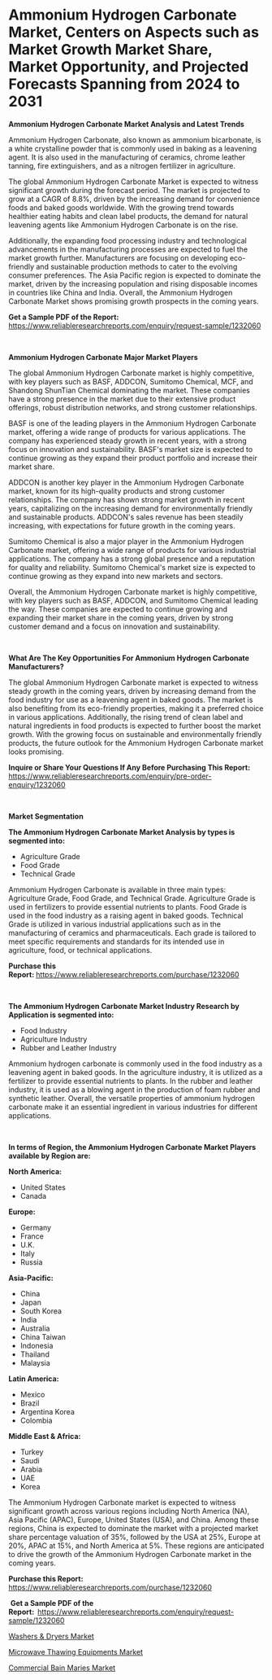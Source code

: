 <p><h1>Ammonium Hydrogen Carbonate Market, Centers on Aspects such as Market Growth Market Share, Market Opportunity, and Projected Forecasts Spanning from 2024 to 2031</h1></p><p><strong>Ammonium Hydrogen Carbonate Market Analysis and Latest Trends</strong></p>
<p><p>Ammonium Hydrogen Carbonate, also known as ammonium bicarbonate, is a white crystalline powder that is commonly used in baking as a leavening agent. It is also used in the manufacturing of ceramics, chrome leather tanning, fire extinguishers, and as a nitrogen fertilizer in agriculture. </p><p>The global Ammonium Hydrogen Carbonate Market is expected to witness significant growth during the forecast period. The market is projected to grow at a CAGR of 8.8%, driven by the increasing demand for convenience foods and baked goods worldwide. With the growing trend towards healthier eating habits and clean label products, the demand for natural leavening agents like Ammonium Hydrogen Carbonate is on the rise.</p><p>Additionally, the expanding food processing industry and technological advancements in the manufacturing processes are expected to fuel the market growth further. Manufacturers are focusing on developing eco-friendly and sustainable production methods to cater to the evolving consumer preferences. The Asia Pacific region is expected to dominate the market, driven by the increasing population and rising disposable incomes in countries like China and India. Overall, the Ammonium Hydrogen Carbonate Market shows promising growth prospects in the coming years.</p></p>
<p><strong>Get a Sample PDF of the Report:&nbsp;</strong> <a href="https://www.reliableresearchreports.com/enquiry/request-sample/1232060">https://www.reliableresearchreports.com/enquiry/request-sample/1232060</a></p>
<p>&nbsp;</p>
<p><strong>Ammonium Hydrogen Carbonate Major Market Players</strong></p>
<p><p>The global Ammonium Hydrogen Carbonate market is highly competitive, with key players such as BASF, ADDCON, Sumitomo Chemical, MCF, and Shandong ShunTian Chemical dominating the market. These companies have a strong presence in the market due to their extensive product offerings, robust distribution networks, and strong customer relationships.</p><p>BASF is one of the leading players in the Ammonium Hydrogen Carbonate market, offering a wide range of products for various applications. The company has experienced steady growth in recent years, with a strong focus on innovation and sustainability. BASF's market size is expected to continue growing as they expand their product portfolio and increase their market share.</p><p>ADDCON is another key player in the Ammonium Hydrogen Carbonate market, known for its high-quality products and strong customer relationships. The company has shown strong market growth in recent years, capitalizing on the increasing demand for environmentally friendly and sustainable products. ADDCON's sales revenue has been steadily increasing, with expectations for future growth in the coming years.</p><p>Sumitomo Chemical is also a major player in the Ammonium Hydrogen Carbonate market, offering a wide range of products for various industrial applications. The company has a strong global presence and a reputation for quality and reliability. Sumitomo Chemical's market size is expected to continue growing as they expand into new markets and sectors.</p><p>Overall, the Ammonium Hydrogen Carbonate market is highly competitive, with key players such as BASF, ADDCON, and Sumitomo Chemical leading the way. These companies are expected to continue growing and expanding their market share in the coming years, driven by strong customer demand and a focus on innovation and sustainability.</p></p>
<p>&nbsp;</p>
<p><strong>What Are The Key Opportunities For Ammonium Hydrogen Carbonate Manufacturers?</strong></p>
<p><p>The global Ammonium Hydrogen Carbonate market is expected to witness steady growth in the coming years, driven by increasing demand from the food industry for use as a leavening agent in baked goods. The market is also benefiting from its eco-friendly properties, making it a preferred choice in various applications. Additionally, the rising trend of clean label and natural ingredients in food products is expected to further boost the market growth. With the growing focus on sustainable and environmentally friendly products, the future outlook for the Ammonium Hydrogen Carbonate market looks promising.</p></p>
<p><strong>Inquire or Share Your Questions If Any Before Purchasing This Report:</strong> <a href="https://www.reliableresearchreports.com/enquiry/pre-order-enquiry/1232060">https://www.reliableresearchreports.com/enquiry/pre-order-enquiry/1232060</a></p>
<p>&nbsp;</p>
<p><strong>Market Segmentation</strong></p>
<p><strong>The Ammonium Hydrogen Carbonate Market Analysis by types is segmented into:</strong></p>
<p><ul><li>Agriculture Grade</li><li>Food Grade</li><li>Technical Grade</li></ul></p>
<p><p>Ammonium Hydrogen Carbonate is available in three main types: Agriculture Grade, Food Grade, and Technical Grade. Agriculture Grade is used in fertilizers to provide essential nutrients to plants. Food Grade is used in the food industry as a raising agent in baked goods. Technical Grade is utilized in various industrial applications such as in the manufacturing of ceramics and pharmaceuticals. Each grade is tailored to meet specific requirements and standards for its intended use in agriculture, food, or technical applications.</p></p>
<p><strong>Purchase this Report:&nbsp;</strong><a href="https://www.reliableresearchreports.com/purchase/1232060">https://www.reliableresearchreports.com/purchase/1232060</a></p>
<p>&nbsp;</p>
<p><strong>The Ammonium Hydrogen Carbonate Market Industry Research by Application is segmented into:</strong></p>
<p><ul><li>Food Industry</li><li>Agriculture Industry</li><li>Rubber and Leather Industry</li></ul></p>
<p><p>Ammonium hydrogen carbonate is commonly used in the food industry as a leavening agent in baked goods. In the agriculture industry, it is utilized as a fertilizer to provide essential nutrients to plants. In the rubber and leather industry, it is used as a blowing agent in the production of foam rubber and synthetic leather. Overall, the versatile properties of ammonium hydrogen carbonate make it an essential ingredient in various industries for different applications.</p></p>
<p>&nbsp;</p>
<p><strong>In terms of Region, the Ammonium Hydrogen Carbonate Market Players available by Region are:</strong></p>
<p>
    <p> <strong> North America: </strong>
        <ul>
            <li>United States</li>
            <li>Canada</li>
        </ul>
        </p> 
    <p> <strong> Europe: </strong>
        <ul>
            <li>Germany</li>
            <li>France</li>
            <li>U.K.</li>
            <li>Italy</li>
            <li>Russia</li>
        </ul>
        </p> 
    <p> <strong> Asia-Pacific: </strong>
        <ul>
            <li>China</li>
            <li>Japan</li>
            <li>South Korea</li>
            <li>India</li>
            <li>Australia</li>
            <li>China Taiwan</li>
            <li>Indonesia</li>
            <li>Thailand</li>
            <li>Malaysia</li>
        </ul>
        </p> 
    <p> <strong> Latin America: </strong>
        <ul>
            <li>Mexico</li>
            <li>Brazil</li>
            <li>Argentina Korea</li>
            <li>Colombia</li>
        </ul>
        </p> 
    <p> <strong> Middle East & Africa: </strong>
        <ul>
            <li>Turkey</li>
            <li>Saudi</li>
            <li>Arabia</li>
            <li>UAE</li>
            <li>Korea</li>
        </ul>
    </p>
    </p>
<p><p>The Ammonium Hydrogen Carbonate market is expected to witness significant growth across various regions including North America (NA), Asia Pacific (APAC), Europe, United States (USA), and China. Among these regions, China is expected to dominate the market with a projected market share percentage valuation of 35%, followed by the USA at 25%, Europe at 20%, APAC at 15%, and North America at 5%. These regions are anticipated to drive the growth of the Ammonium Hydrogen Carbonate market in the coming years.</p></p>
<p><strong>Purchase this Report: </strong><a href="https://www.reliableresearchreports.com/purchase/1232060">https://www.reliableresearchreports.com/purchase/1232060</a></p>
<p>&nbsp;<strong>Get a Sample PDF of the Report:&nbsp;&nbsp;</strong><a href="https://www.reliableresearchreports.com/enquiry/request-sample/1232060">https://www.reliableresearchreports.com/enquiry/request-sample/1232060</a></p>
<p><strong></strong></p>
<p><p><a href="https://view.publitas.com/reportprime-1/washers-dryers-market-size-and-examines-its-market-scope-with-a-primary-focus-on-growth-opportunities-and-forecasted-trends-spanning-from-2023-to-2030/">Washers & Dryers Market</a></p><p><a href="https://view.publitas.com/reportprime-1/microwave-thawing-equipments-market-size-global-industry-overview-market-segmentation-and-forecast-2023-to-2030/">Microwave Thawing Equipments Market</a></p><p><a href="https://view.publitas.com/reportprime-1/commercial-bain-maries-market-offers-provide-insightful-data-for-the-time-period-from-2023-to-2030-and-also-provide-analysis-based-on-application-type-and-region/">Commercial Bain Maries Market</a></p></p>